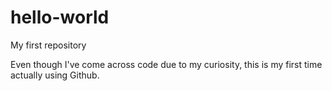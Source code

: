 # hello-world
My first repository

Even though I've come across code due to my curiosity, this is my first time actually using Github.

